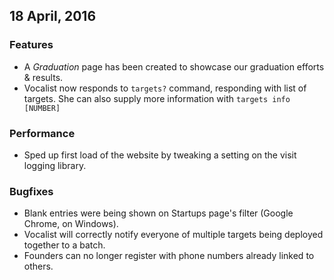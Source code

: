 ## 18 April, 2016

### Features

  - A _Graduation_ page has been created to showcase our graduation
    efforts & results.
  - Vocalist now responds to `targets?` command, responding with
    list of targets. She can also supply more information with
    `targets info [NUMBER]`

### Performance

  - Sped up first load of the website by tweaking a setting on
    the visit logging library.

### Bugfixes

  - Blank entries were being shown on Startups page's filter
    (Google Chrome, on Windows).
  - Vocalist will correctly notify everyone of multiple targets
    being deployed together to a batch.
  - Founders can no longer register with phone numbers already
    linked to others.


